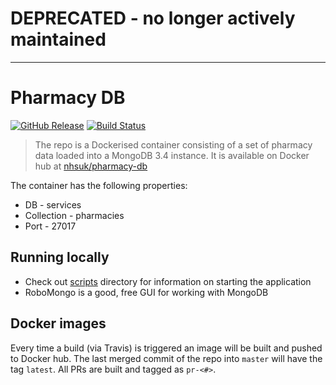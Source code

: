# **DEPRECATED** - no longer actively maintained

---

# Pharmacy DB

[![GitHub Release](https://img.shields.io/github/release/nhsuk/pharmacy-db.svg)](https://github.com/nhsuk/pharmacy-db/releases/latest/)
[![Build Status](https://travis-ci.org/nhsuk/pharmacy-db.svg?branch=master)](https://travis-ci.org/nhsuk/pharmacy-db)

> The repo is a Dockerised container consisting of a set of pharmacy data
> loaded into a MongoDB 3.4 instance. It is available on Docker hub at
> [nhsuk/pharmacy-db](https://hub.docker.com/r/nhsuk/pharmacy-db/)

The container has the following properties:
* DB - services
* Collection - pharmacies
* Port - 27017

## Running locally

* Check out [scripts](/scripts) directory for information on starting the
  application
* RoboMongo is a good, free GUI for working with MongoDB

## Docker images

Every time a build (via Travis) is triggered an image will be built and
pushed to Docker hub. The last merged commit of the repo into `master` will
have the tag `latest`. All PRs are built and tagged as `pr-<#>`.
